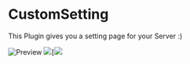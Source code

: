 # CustomSetting
This Plugin gives you a setting page for your Server :)

![Preview](https://www2.pic-upload.de/img/34025902/Screenshot9.png)
[![](https://poggit.pmmp.io/shield.state/CustomSetting)](https://poggit.pmmp.io/p/CustomSetting)[![](https://img.shields.io/badge/Using-PMMP-brightgreen.svg)
